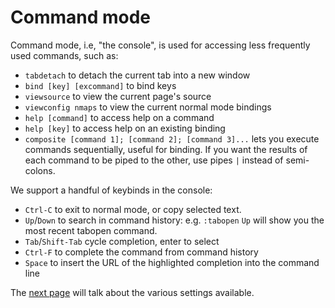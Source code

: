 # Command mode

Command mode, i.e, "the console", is used for accessing less frequently used commands, such as:

*   `tabdetach` to detach the current tab into a new window
*   `bind [key] [excommand]` to bind keys
*   `viewsource` to view the current page's source
*   `viewconfig nmaps` to view the current normal mode bindings
*   `help [command]` to access help on a command
*   `help [key]` to access help on an existing binding
*   `composite [command 1]; [command 2]; [command 3]...` lets you execute commands sequentially, useful for binding. If you want the results of each command to be piped to the other, use pipes `|` instead of semi-colons.

We support a handful of keybinds in the console:

*   `Ctrl-C` to exit to normal mode, or copy selected text.
*   `Up`/`Down` to search in command history: e.g. `:tabopen` `Up` will show you the most recent tabopen command.
*   `Tab`/`Shift-Tab` cycle completion, enter to select
*   `Ctrl-F` to complete the command from command history
*   `Space` to insert the URL of the highlighted completion into the command line

The [next page](./settings.html) will talk about the various settings available.
